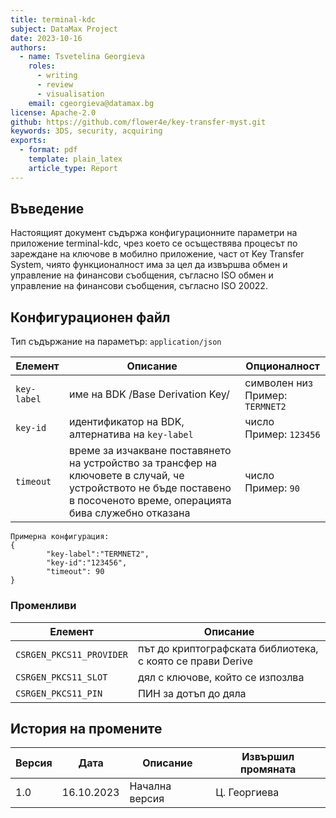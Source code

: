 ```yaml
---
title: terminal-kdc
subject: DataMax Project
date: 2023-10-16 
authors:
  - name: Tsvetelina Georgieva
    roles:
      - writing
      - review
      - visualisation
    email: cgeorgieva@datamax.bg
license: Apache-2.0
github: https://github.com/flower4e/key-transfer-myst.git
keywords: 3DS, security, acquiring
exports:
  - format: pdf
    template: plain_latex
    article_type: Report
---
```



## Въведение

Настоящият документ съдържа конфигурационните параметри на приложение terminal-kdc, чрез което  се осъществява процесът по зареждане на ключове в мобилно приложение, част от Key Transfer System, чиято функционалност има за цел да извършва обмен и управление на финансови съобщения, съгласно ISO обмен и управление на финансови съобщения, съгласно ISO 20022.

## Конфигурационен файл

Тип съдържание на параметър: `application/json`

| **Елемент** | **Описание**                                                 | **Опционалност**                       |
| ----------- | ------------------------------------------------------------ | -------------------------------------- |
| `key-label` | име на BDK  /Base Derivation Key/                            | символен низ  <br />Пример: `TERMNET2` |
| `key-id`    | идентификатор на BDK, алтернатива на `key-label`             | число  <br />Пример:  `123456`         |
| `timeout`   | време за изчакване поставянето на устройство за трансфер на ключовете в случай, че устройството не бъде поставено в посоченото време, операцията бива служебно отказана | число  <br />Пример: `90`              |

```
Примерна конфигурация:
{
        "key-label":"TERMNET2",
        "key-id":"123456",
        "timeout": 90
}
```

### Променливи

| **Елемент**              | **Описание**                                               |
| ------------------------ | ---------------------------------------------------------- |
| `CSRGEN_PKCS11_PROVIDER` | път до криптографската библиотека, с която се прави Derive |
| `CSRGEN_PKCS11_SLOT`     | дял с ключове, който се изпозлва                           |
| `CSRGEN_PKCS11_PIN`      | ПИН за дотъп до дяла                                       |

## История на промените

| **Версия** | **Дата**   | **Описание**   | **Извършил промяната** |
| ---------- | ---------- | -------------- | ---------------------- |
| 1.0        | 16.10.2023 | Начална версия | Ц. Георгиева           |
